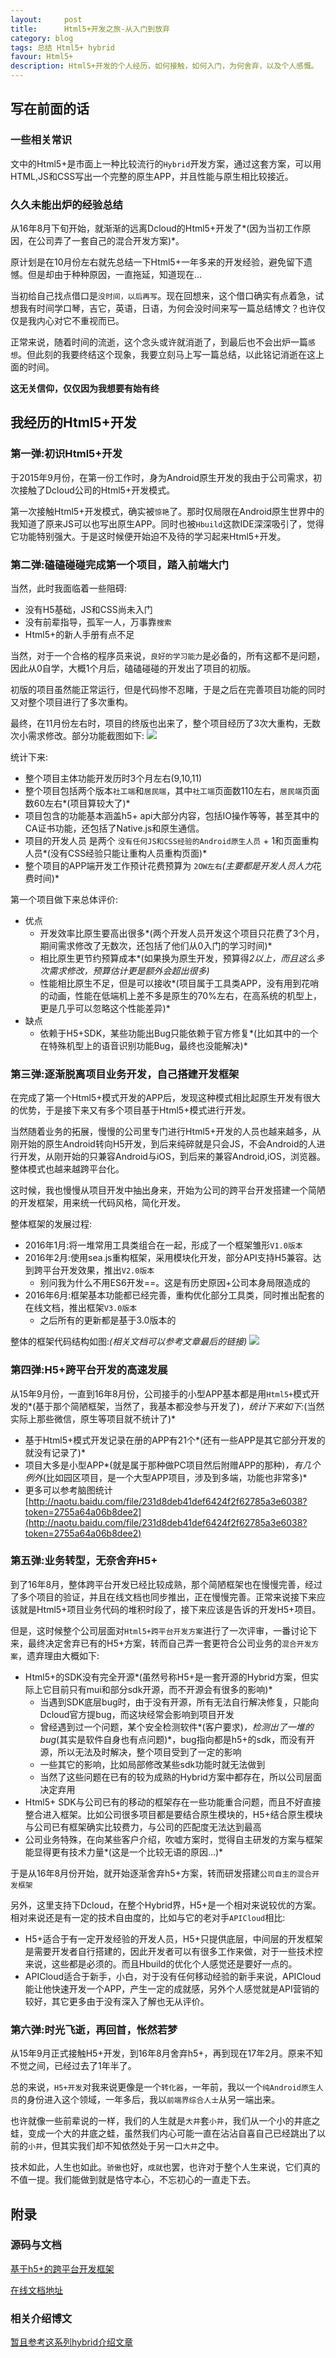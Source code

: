```yaml
---
layout:     post
title:      Html5+开发之旅-从入门到放弃
category: blog
tags: 总结 Html5+ hybrid
favour: Html5+
description: Html5+开发的个人经历，如何接触，如何入门，为何舍弃，以及个人感慨。
---
```


## 写在前面的话

### 一些相关常识
文中的Html5+是市面上一种比较流行的`Hybrid`开发方案，通过这套方案，可以用HTML,JS和CSS写出一个完整的原生APP，并且性能与原生相比较接近。


### 久久未能出炉的经验总结
从16年8月下旬开始，就渐渐的远离Dcloud的Html5+开发了*(因为当初工作原因，在公司弄了一套自己的混合开发方案)*。

原计划是在10月份左右就先总结一下Html5+一年多来的开发经验，避免留下遗憾。但是却由于种种原因，一直拖延，知道现在...

当初给自己找点借口是`没时间，以后再写`。现在回想来，这个借口确实有点着急，试想我有时间学口琴，吉它，英语，日语，为何会没时间来写一篇总结博文？也许仅仅是我内心对它不重视而已。

正常来说，随着时间的流逝，这个念头或许就消逝了，到最后也不会出炉一篇`感想`。但此刻的我要终结这个现象，我要立刻马上写一篇总结，以此铭记消逝在这上面的时间。

**这无关信仰，仅仅因为我想要有始有终**

## 我经历的Html5+开发

### 第一弹:初识Html5+开发
于2015年9月份，在第一份工作时，身为Android原生开发的我由于公司需求，初次接触了Dcloud公司的Html5+开发模式。

第一次接触Html5+开发模式，确实被`惊艳`了。那时仅局限在Android原生世界中的我知道了原来JS可以也写出原生APP。同时也被`Hbuild`这款IDE深深吸引了，觉得它功能特别强大。于是这时候便开始迫不及待的学习起来Html5+开发。

### 第二弹:磕磕碰碰完成第一个项目，踏入前端大门
当然，此时我面临着一些阻碍:

* 没有H5基础，JS和CSS尚未入门
* 没有前辈指导，孤军一人，万事靠`搜索`
* Html5+的新人手册有点不足

当然，对于一个合格的程序员来说，`良好的学习能力`是必备的，所有这都不是问题，因此从0自学，大概1个月后，磕磕碰碰的开发出了项目的初版。

初版的项目虽然能正常运行，但是代码惨不忍睹，于是之后在完善项目功能的同时又对整个项目进行了多次重构。

最终，在11月份左右时，项目的终版也出来了，整个项目经历了3次大重构，无数次小需求修改。部分功能截图如下:
![](https://dailc.github.io/staticResource/blog/hybrid/HtmlPlus/img_hybrid_HtmlPlus_1.png)


统计下来:

* 整个项目主体功能开发历时3个月左右(9,10,11)
* 整个项目包括两个版本`社工端`和`居民端`，其中`社工端`页面数110左右，`居民端`页面数60左右*(项目算较大了)*
* 项目包含的功能基本涵盖h5+ api大部分内容，包括IO操作等等，甚至其中的CA证书功能，还包括了Native.js和原生通信。
* 项目的开发人员 是两个 `没有任何JS和CSS经验的Android原生人员` + 1和页面重构人员*(没有CSS经验只能让重构人员重构页面)*
* 整个项目的APP端开发工作预计花费预算为 `2OW左右`*(主要都是开发人员人力*花费时间)*

第一个项目做下来总体评价:

* 优点
	* 开发效率比原生要高出很多*(两个开发人员开发这个项目只花费了3个月，期间需求修改了无数次，还包括了他们从0入门的学习时间)*
	* 相比原生更节约预算成本*(如果换为原生开发，预算得*2以上，而且这么多次需求修改，预算估计更是额外会超出很多)*
	* 性能相比原生不足，但是可以接收*(项目属于工具类APP，没有用到花哨的动画，性能在低端机上差不多是原生的70%左右，在高系统的机型上，更是几乎可以忽略这个性能差异)*
* 缺点
	* 依赖于H5+SDK，某些功能出Bug只能依赖于官方修复*(比如其中的一个在特殊机型上的语音识别功能Bug，最终也没能解决)*

### 第三弹:逐渐脱离项目业务开发，自己搭建开发框架
在完成了第一个Html5+模式开发的APP后，发现这种模式相比起原生开发有很大的优势，于是接下来又有多个项目基于Html5+模式进行开发。

当然随着业务的拓展，慢慢的公司里专门进行Html5+开发的人员也越来越多，从刚开始的原生Android转向H5开发，到后来纯碎就是只会JS，不会Android的人进行开发，从刚开始的只兼容Android与iOS，到后来的兼容Android,iOS，浏览器。整体模式也越来越跨平台化。

这时候，我也慢慢从项目开发中抽出身来，开始为公司的跨平台开发搭建一个简陋的开发框架，用来统一代码风格，简化开发。

整体框架的发展过程:

* 2016年1月:将一堆常用工具类组合在一起，形成了一个框架雏形`V1.0版本`	
* 2016年2月:使用sea.js重构框架，采用模块化开发，部分API支持H5兼容。达到跨平台开发效果，推出`V2.0版本`
	* 别问我为什么不用ES6开发==。这是有历史原因+公司本身局限造成的
* 2016年6月:框架基本功能都已经完善，重构优化部分工具类，同时推出配套的在线文档，推出框架`V3.0版本`
	* 之后所有的更新都是基于3.0版本的


整体的框架代码结构如图:*(相关文档可以参考文章最后的链接)*
![](https://dailc.github.io/staticResource/blog/hybrid/HtmlPlus/img_hybrid_HtmlPlus_2.png)

### 第四弹:H5+跨平台开发的高速发展
从15年9月份，一直到16年8月份，公司接手的小型APP基本都是用`Html5+`模式开发的*(基于那个简陋框架，当然了，我基本都没参与开发了)*，统计下来如下:*(当然实际上那些微信，原生等项目就不统计了)*

* 基于Html5+模式开发记录在册的APP有21个*(还有一些APP是其它部分开发的就没有记录了)*
* 项目大多是小型APP*(就是属于那种做PC项目然后附赠APP的那种)*，有几个例外*(比如园区项目，是一个大型APP项目，涉及到多端，功能也非常多)*
* 更多可以参考脑图统计 [http://naotu.baidu.com/file/231d8deb41def6424f2f62785a3e6038?token=2755a64a06b8dee2](http://naotu.baidu.com/file/231d8deb41def6424f2f62785a3e6038?token=2755a64a06b8dee2)

### 第五弹:业务转型，无奈舍弃H5+
到了16年8月，整体跨平台开发已经比较成熟，那个简陋框架也在慢慢完善，经过了多个项目的验证，并且在线文档也同步推出，正在慢慢完善。正常来说接下来应该就是Html5+项目业务代码的堆积时段了，接下来应该是告诉的开发H5+项目。

但是，这时候整个公司层面对`Html5+跨平台开发方案`进行了一次评审，一番讨论下来，最终决定舍弃已有的H5+方案，转而自己弄一套更符合公司业务的`混合开发方案`，遗弃理由大概如下:

* Html5+的SDK没有完全开源*(虽然号称H5+是一套开源的Hybrid方案，但实际上它目前只有mui和部分sdk开源，而不开源会有很多的影响)*
	* 当遇到SDK底层bug时，由于没有开源，所有无法自行解决修复，只能向Dcloud官方提bug，而这块经常会影响到项目开发
	* 曾经遇到过一个问题，某个安全检测软件*(客户要求)*，检测出了一堆的bug*(其实是软件自身也有点问题)*，bug指向都是h5+的sdk，而没有开源，所以无法及时解决，整个项目受到了一定的影响
	* 一些其它的影响，比如局部修改某些sdk功能时就无法做到
	* 当然了这些问题在已有的较为成熟的Hybrid方案中都存在，所以公司层面决定弃用
* Html5+ SDK与公司已有的移动的框架存在一些功能重合问题，而且不好直接整合进入框架。比如公司很多项目都是要结合原生模块的，H5+结合原生模块与公司已有框架确实比较费力，与公司的匹配度无法达到最高
* 公司业务特殊，在向某些客户介绍，吹嘘方案时，觉得自主研发的方案与框架能显得更有技术力量*(这是一个比较无语的原因...)*

于是从16年8月份开始，就开始逐渐舍弃h5+方案，转而研发搭建`公司自主的混合开发框架`

另外，这里支持下Dcloud，在整个Hybrid界，H5+是一个相对来说较优的方案。相对来说还是有一定的技术自由度的，比如与它的老对手`APICloud`相比:

* H5+适合于有一定开发经验的开发人员，H5+只提供底层，中间层的开发框架是需要开发者自行搭建的，因此开发者可以有很多工作来做，对于一些技术控来说，这些都是必须的。而且Hbuild的优化个人感觉还是要好一点的。
* APICloud适合于新手，小白，对于没有任何移动经验的新手来说，APICloud能让他快速开发一个APP，产生一定的成就感，另外个人感觉就是API营销的较好，其它更多由于没有深入了解也无从评价。

### 第六弹:时光飞逝，再回首，怅然若梦
从15年9月正式接触H5+开发，到16年8月舍弃h5+，再到现在17年2月。原来不知不觉之间，已经过去了1年半了。

总的来说，`H5+开发`对我来说更像是一个`转化器`，一年前，我以一个`纯Android原生人员`的身份进入这个领域，一年多后，我以`前端界综合人士`从另一端出来。

也许就像一些前辈说的一样，我们的人生就是`大井`套`小井`，我们从一个小的井底之蛙，变成一个大的井底之蛙，虽然我们内心可能一直在沾沾自喜自己已经跳出了以前的`小井`，但其实我们却不知依然处于另一口`大井`之中。

技术如此，人生也如此。`骄傲`也好，`成就`也罢，也许对于整个人生来说，它们真的不值一提。我们能做到就是恪守本心，不忘初心的一直走下去。

## 附录

### 源码与文档
[基于h5+的跨平台开发框架](https://github.com/dailc/hybrid_dcloud_rayapp)

[在线文档地址](http://rayproject.applinzi.com/doc.web.crossPlatformGroup/html/frameworkDoc/)

### 相关介绍博文

[暂且参考这系列hybrid介绍文章](http://www.cnblogs.com/dailc/p/5930231.html)

